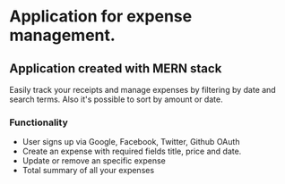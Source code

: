 # Application for expense management.
## Application created with MERN stack

Easily track your receipts and manage expenses by filtering by date and search terms. Also it's possible to sort by amount or date.

### Functionality
- User signs up via Google, Facebook, Twitter, Github OAuth
- Create an expense with required fields title, price and date.
- Update or remove an specific expense
- Total summary of all your expenses